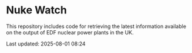 # Nuke Watch

This repository includes code for retrieving the latest information available on the output of EDF nuclear power plants in the UK.

Last updated: 2025-08-01 08:24